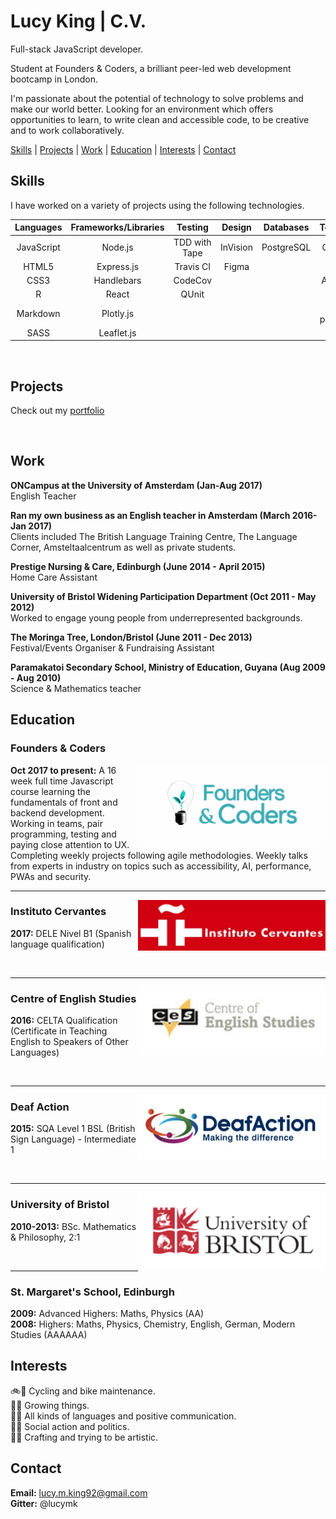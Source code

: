 # Lucy King | C.V.

Full-stack JavaScript developer.

Student at Founders & Coders, a brilliant peer-led web development bootcamp in London.

I'm passionate about the potential of technology to solve problems and make our world better. Looking for an environment which offers opportunities to learn, to write clean and accessible code, to be creative and to work collaboratively. 

[Skills](#skills) | [Projects](#projects) | [Work](#work) | [Education](#education) | [Interests](#interests) | [Contact](#contact) 

## <a name="skills">Skills

I have worked on a variety of projects using the following technologies.

| Languages       | Frameworks/Libraries  | Testing       | Design       | Databases  | Tools/Others     |
| :-------------: | :-------------------: | :-----------: | :----------: | :--------: | :--------------: |
| JavaScript      | Node.js          	  | TDD with Tape | InVision     | PostgreSQL | Git & GitHub     |
| HTML5       	  | Express.js        	  | Travis CI 	  | Figma        |            | Heroku           |
| CSS3		      | Handlebars            | CodeCov       |              |            | Accessibility    |
| R               | React               | QUnit         |              |            | TDD              | 
| Markdown		  | Plotly.js			  |				  |			     |            |	Pair programming |
| SASS            | Leaflet.js            |               |              |            |                  |

<br/>

## <a name="projects">Projects

Check out my [portfolio](https://github.com/lucymk/portfolio)

<br/>

## <a name="work">Work

**ONCampus at the University of Amsterdam (Jan-Aug 2017)**  
English Teacher 

**Ran my own business as an English teacher in Amsterdam (March 2016-Jan 2017)**  
Clients included The British Language Training Centre, The Language Corner, Amsteltaalcentrum as well as private students.

**Prestige Nursing & Care, Edinburgh (June 2014 - April 2015)**  
Home Care Assistant

**University of Bristol Widening Participation Department (Oct 2011 - May 2012)**  
Worked to engage young people from underrepresented backgrounds.

**The Moringa Tree, London/Bristol (June 2011 - Dec 2013)**  
Festival/Events Organiser & Fundraising Assistant

**Paramakatoi Secondary School, Ministry of Education, Guyana (Aug 2009 - Aug 2010)**  
Science & Mathematics teacher 

## <a name="education">Education

### Founders & Coders
<img align="right" img src="assets/FAClogo.png" alt="Founders & Coders logo" width="300px">

__Oct 2017 to present:__ A 16 week full time Javascript course learning the fundamentals of front and backend development. Working in teams, pair programming, testing and paying close attention to UX. Completing weekly projects following agile methodologies. Weekly talks from experts in industry on topics such as accessibility, AI, performance, PWAs and security. 

---
<img align="right" img src="assets/cervantesLogo.png" alt="Instituto Cervantes logo" width="300px">

### Instituto Cervantes

__2017:__ DELE Nivel B1 (Spanish language qualification) 
  
<br/>

---
<img align="right" img src="assets/CESlogo.png" alt="Centre of English Studies logo" width="300px">

### Centre of English Studies

__2016:__ CELTA Qualification (Certificate in Teaching English to Speakers of Other Languages) 
  
<br/>

---
<img align="right" img src="assets/DAlogo.png" alt="Deaf Action logo" width="300px">

### Deaf Action 

__2015:__ SQA Level 1 BSL (British Sign Language) - Intermediate 1  
  
<br/>

---
<img align="right" img src="assets/BRSlogo.png" alt="University of Bristol logo" width="300px">

### University of Bristol

__2010-2013:__ BSc. Mathematics & Philosophy, 2:1  
  
<br/> 

---

### St. Margaret's School, Edinburgh							    

__2009:__ Advanced Highers: Maths, Physics (AA)  
__2008:__ Highers: Maths, Physics, Chemistry, English, German, Modern Studies (AAAAAA)

## <a name="interests">Interests

:bike::wrench: Cycling and bike maintenance.  
:mushroom::seedling: Growing things.  
:lips::raised_hands: All kinds of languages and positive communication.  
:loudspeaker::raising_hand: Social action and politics.  
:art::dress: Crafting and trying to be artistic.  

## <a name="contact">Contact

__Email:__ lucy.m.king92@gmail.com  
__Gitter:__ @lucymk
